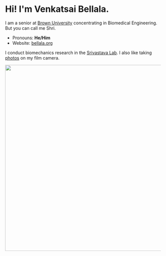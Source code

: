 # Hi! I'm Venkatsai Bellala.

I am a senior at [Brown University](https://www.brown.edu/) concentrating in Biomedical Engineering. But you can call me Shri.

- Pronouns: **He/Him**
- Website: [bellala.org](https://bellala.org)

I conduct biomechanics research in the [Srivastava Lab](https://sites.brown.edu/srivastavalab/). I also like taking [photos](https://bellala.org/photos) on my film camera.

<div align="center">
  <img src="000067900030.jpg" width='600'>
</div>
